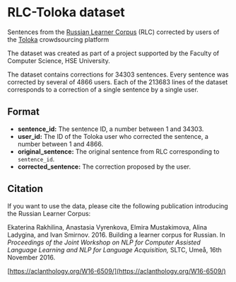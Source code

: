 # RLC-Toloka dataset

Sentences from the [Russian Learner Corpus](http://web-corpora.net/RLC) (RLC) corrected by users of the [Toloka](https://toloka.ai) crowdsourcing platform

The dataset was created as part of a project supported by the Faculty of Computer Science, HSE University.

The dataset contains corrections for 34303 sentences. Every sentence was corrected by several of 4866 users. Each of the 213683 lines of the dataset corresponds to a correction of a single sentence by a single user.

## Format
- **sentence_id:** The sentence ID, a number between 1 and 34303.
- **user_id:** The ID of the Toloka user who corrected the sentence, a number between 1 and 4866.
- **original_sentence:** The original sentence from RLC corresponding to `sentence_id`.
- **corrected_sentence:** The correction proposed by the user.

## Citation
If you want to use the data, please cite the following publication introducing the Russian Learner Corpus:

Ekaterina Rakhilina, Anastasia Vyrenkova, Elmira Mustakimova, Alina Ladygina, and Ivan Smirnov. 2016. Building a learner corpus for Russian. In *Proceedings of the Joint Workshop on NLP for Computer Assisted Language Learning and NLP for Language Acquisition,* SLTC, Umeå, 16th November 2016.

[https://aclanthology.org/W16-6509/](https://aclanthology.org/W16-6509/)

